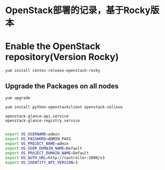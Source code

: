 OpenStack部署的记录，基于Rocky版本
====
# Enable the OpenStack repository(Version Rocky)
```bash
yum install centos-release-openstack-rocky
```
## Upgrade the Packages on all nodes
```bash
yum upgrade

yum install python-openstackclient openstack-selinux

openstack-glance-api.service
openstack-glance-registry.service


export OS_USERNAME=admin
export OS_PASSWORD=ADMIN_PASS
export OS_PROJECT_NAME=admin
export OS_USER_DOMAIN_NAME=Default
export OS_PROJECT_DOMAIN_NAME=Default
export OS_AUTH_URL=http://controller:5000/v3
export OS_IDENTITY_API_VERSION=3
```
